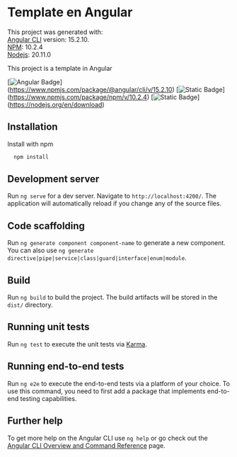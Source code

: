 # Template en Angular

This project was generated with:  
[Angular CLI](https://github.com/angular/angular-cli) version: 15.2.10.  
[NPM](https://www.npmjs.com): 10.2.4  
[Nodejs](https://nodejs.org/en): 20.11.0  

This project is a template in Angular

[![Angular Badge](https://img.shields.io/badge/angular-15.2.10-red)] (https://www.npmjs.com/package/@angular/cli/v/15.2.10) [![Static Badge](https://img.shields.io/badge/npm-10.2.4-brightgreen)] (https://www.npmjs.com/package/npm/v/10.2.4) [![Static Badge](https://img.shields.io/badge/nodejs-20.11.0-brightblue?color=6EACFF)] (https://nodejs.org/en/download)

## Installation

Install with npm

```bash
  npm install
```

## Development server

Run `ng serve` for a dev server. Navigate to `http://localhost:4200/`. The application will automatically reload if you change any of the source files.

## Code scaffolding

Run `ng generate component component-name` to generate a new component. You can also use `ng generate directive|pipe|service|class|guard|interface|enum|module`.

## Build

Run `ng build` to build the project. The build artifacts will be stored in the `dist/` directory.

## Running unit tests

Run `ng test` to execute the unit tests via [Karma](https://karma-runner.github.io).

## Running end-to-end tests

Run `ng e2e` to execute the end-to-end tests via a platform of your choice. To use this command, you need to first add a package that implements end-to-end testing capabilities.

## Further help

To get more help on the Angular CLI use `ng help` or go check out the [Angular CLI Overview and Command Reference](https://angular.io/cli) page.
